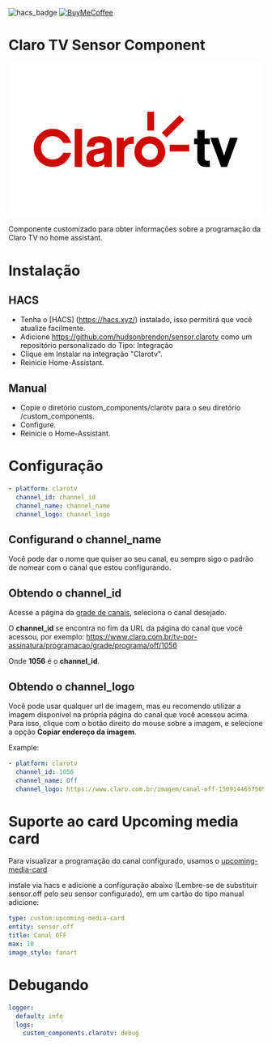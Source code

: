 ![hacs_badge](https://img.shields.io/badge/hacs-custom-orange.svg) [![BuyMeCoffee][buymecoffeebedge]][buymecoffee]

# Claro TV Sensor Component

![logo.jpg](logo.jpg)

Componente customizado para obter informações sobre a programação da Claro TV no home assistant.

# Instalação

## HACS

- Tenha o [HACS] (https://hacs.xyz/) instalado, isso permitirá que você atualize facilmente.
- Adicione https://github.com/hudsonbrendon/sensor.clarotv como um repositório personalizado do Tipo: Integração
- Clique em Instalar na integração "Clarotv".
- Reinicie Home-Assistant.

## Manual

- Copie o diretório custom_components/clarotv para o seu diretório <config dir>/custom_components.
- Configure.
- Reinicie o Home-Assistant.

# Configuração

```yaml
- platform: clarotv
  channel_id: channel_id
  channel_name: channel_name
  channel_logo: channel_logo
```

## Configurand o channel_name

Você pode dar o nome que quiser ao seu canal, eu sempre sigo o padrão de nomear com o canal que estou configurando.

## Obtendo o channel_id

Acesse a página da [grade de canais](https://www.claro.com.br/tv-por-assinatura/programacao/grade), seleciona o canal desejado.

O **channel_id** se encontra no fim da URL da página do canal que você acessou, por exemplo: https://www.claro.com.br/tv-por-assinatura/programacao/grade/programa/off/1056

Onde **1056** é o **channel_id**.

## Obtendo o channel_logo

Você pode usar qualquer url de imagem, mas eu recomendo utilizar a imagem disponível na própria página do canal que você acessou acima. Para isso, clique com o botão direito do mouse sobre a imagem, e selecione a opção **Copiar endereço da imagem**.

Example:

```yaml
- platform: clarotv
  channel_id: 1056
  channel_name: Off
  channel_logo: https://www.claro.com.br/imagem/canal-off-1509144657569.jpg
```

# Suporte ao card Upcoming media card

Para visualizar a programação do canal configurado, usamos o [upcoming-media-card](https://github.com/custom-cards/upcoming-media-card)

instale via hacs e adicione a configuração abaixo (Lembre-se de substituir sensor.off pelo seu sensor configurado),  em um cartão do tipo manual adicione:

```yaml
type: custom:upcoming-media-card
entity: sensor.off
title: Canal OFF
max: 10
image_style: fanart
```

# Debugando

```yaml
logger:
  default: info
  logs:
    custom_components.clarotv: debug
```

[buymecoffee]: https://www.buymeacoffee.com/hudsonbrendon
[buymecoffeebedge]: https://camo.githubusercontent.com/cd005dca0ef55d7725912ec03a936d3a7c8de5b5/68747470733a2f2f696d672e736869656c64732e696f2f62616467652f6275792532306d6525323061253230636f666665652d646f6e6174652d79656c6c6f772e737667

